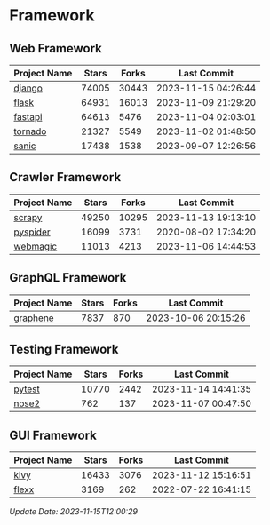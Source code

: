 # Framework

## Web Framework
| Project Name | Stars | Forks | Last Commit |
| ------------ | ----- | ----- | ----------- |
| [django](https://github.com/django/django) | 74005 | 30443 | 2023-11-15 04:26:44 |
| [flask](https://github.com/pallets/flask) | 64931 | 16013 | 2023-11-09 21:29:20 |
| [fastapi](https://github.com/tiangolo/fastapi) | 64613 | 5476 | 2023-11-04 02:03:01 |
| [tornado](https://github.com/tornadoweb/tornado) | 21327 | 5549 | 2023-11-02 01:48:50 |
| [sanic](https://github.com/sanic-org/sanic) | 17438 | 1538 | 2023-09-07 12:26:56 |

## Crawler Framework
| Project Name | Stars | Forks | Last Commit |
| ------------ | ----- | ----- | ----------- |
| [scrapy](https://github.com/scrapy/scrapy) | 49250 | 10295 | 2023-11-13 19:13:10 |
| [pyspider](https://github.com/binux/pyspider) | 16099 | 3731 | 2020-08-02 17:34:20 |
| [webmagic](https://github.com/code4craft/webmagic) | 11013 | 4213 | 2023-11-06 14:44:53 |

## GraphQL Framework
| Project Name | Stars | Forks | Last Commit |
| ------------ | ----- | ----- | ----------- |
| [graphene](https://github.com/graphql-python/graphene) | 7837 | 870 | 2023-10-06 20:15:26 |

## Testing Framework
| Project Name | Stars | Forks | Last Commit |
| ------------ | ----- | ----- | ----------- |
| [pytest](https://github.com/pytest-dev/pytest) | 10770 | 2442 | 2023-11-14 14:41:35 |
| [nose2](https://github.com/nose-devs/nose2) | 762 | 137 | 2023-11-07 00:47:50 |

## GUI Framework
| Project Name | Stars | Forks | Last Commit |
| ------------ | ----- | ----- | ----------- |
| [kivy](https://github.com/kivy/kivy) | 16433 | 3076 | 2023-11-12 15:16:51 |
| [flexx](https://github.com/flexxui/flexx) | 3169 | 262 | 2022-07-22 16:41:15 |

*Update Date: 2023-11-15T12:00:29*